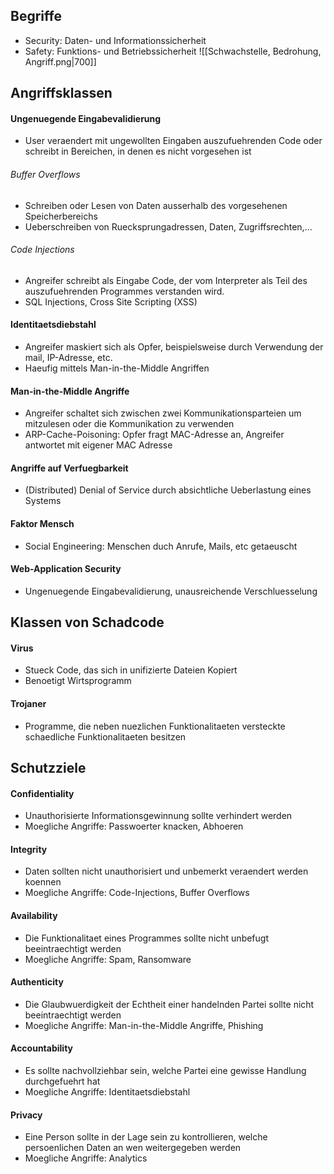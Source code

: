 ## Begriffe
- Security: Daten- und Informationssicherheit
- Safety: Funktions- und Betriebssicherheit
 ![[Schwachstelle, Bedrohung, Angriff.png|700]]
## Angriffsklassen
#### Ungenuegende Eingabevalidierung
- User veraendert mit ungewollten Eingaben auszufuehrenden Code oder schreibt in Bereichen, in denen es nicht vorgesehen ist
###### Buffer Overflows
- Schreiben oder Lesen von Daten ausserhalb des vorgesehenen Speicherbereichs
- Ueberschreiben von Ruecksprungadressen, Daten, Zugriffsrechten,...
###### Code Injections
- Angreifer schreibt als Eingabe Code, der vom Interpreter als Teil des auszufuehrenden Programmes verstanden wird. 
- SQL Injections, Cross Site Scripting (XSS)
#### Identitaetsdiebstahl
- Angreifer maskiert sich als Opfer, beispielsweise durch Verwendung der mail, IP-Adresse, etc.
- Haeufig mittels Man-in-the-Middle Angriffen
#### Man-in-the-Middle Angriffe
- Angreifer schaltet sich zwischen zwei Kommunikationsparteien um mitzulesen oder die Kommunikation zu verwenden
- ARP-Cache-Poisoning: Opfer fragt MAC-Adresse an, Angreifer antwortet mit eigener MAC Adresse
#### Angriffe auf Verfuegbarkeit
- (Distributed) Denial of Service durch absichtliche Ueberlastung eines Systems
#### Faktor Mensch 
- Social Engineering: Menschen duch Anrufe, Mails, etc getaeuscht
#### Web-Application Security
- Ungenuegende Eingabevalidierung, unausreichende Verschluesselung
## Klassen von Schadcode
#### Virus
- Stueck Code, das sich in unifizierte Dateien Kopiert
- Benoetigt Wirtsprogramm
#### Trojaner
 - Programme, die neben nuezlichen Funktionalitaeten versteckte schaedliche Funktionalitaeten besitzen
## Schutzziele
#### Confidentiality
- Unauthorisierte Informationsgewinnung sollte verhindert werden
- Moegliche Angriffe: Passwoerter knacken, Abhoeren
#### Integrity
- Daten sollten nicht unauthorisiert und unbemerkt veraendert werden koennen
- Moegliche Angriffe: Code-Injections, Buffer Overflows
#### Availability
- Die Funktionalitaet eines Programmes sollte nicht unbefugt beeintraechtigt werden
- Moegliche Angriffe: Spam, Ransomware
#### Authenticity
- Die Glaubwuerdigkeit der Echtheit einer handelnden Partei sollte nicht beeintraechtigt werden
- Moegliche Angriffe: Man-in-the-Middle Angriffe, Phishing
#### Accountability
- Es sollte nachvollziehbar sein, welche Partei eine gewisse Handlung durchgefuehrt hat
- Moegliche Angriffe: Identitaetsdiebstahl
#### Privacy
- Eine Person sollte in der Lage sein zu kontrollieren, welche persoenlichen Daten an wen weitergegeben werden
- Moegliche Angriffe: Analytics
